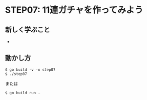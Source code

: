 # STEP07: 11連ガチャを作ってみよう

## 新しく学ぶこと

* 

## 動かし方

```
$ go build -v -o step07
$ ./step07
```

または

```
$ go build run .
```

